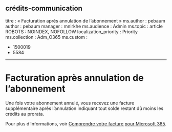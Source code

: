 <a name="communication-credits"></a>crédits-communication
---
titre : « Facturation après annulation de l’abonnement » ms.author : pebaum author : pebaum manager : mnirkhe ms.audience : Admin ms.topic : article ROBOTS : NOINDEX, NOFOLLOW localization_priority : Priority ms.collection : Adm_O365 ms.custom :
- 1500019
- 5584
---

# <a name="billed-after-canceling-subscription"></a>Facturation après annulation de l’abonnement

Une fois votre abonnement annulé, vous recevez une facture supplémentaire après l’annulation indiquant tout solde restant dû moins les crédits au prorata.

Pour plus d’informations, voir [Comprendre votre facture pour Microsoft 365](https://docs.microsoft.com/microsoft-365/commerce/billing-and-payments/understand-your-invoice2).
